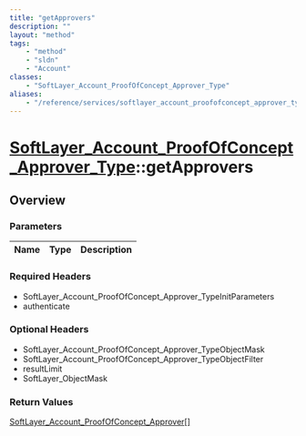 ```yaml
---
title: "getApprovers"
description: ""
layout: "method"
tags:
    - "method"
    - "sldn"
    - "Account"
classes:
    - "SoftLayer_Account_ProofOfConcept_Approver_Type"
aliases:
    - "/reference/services/softlayer_account_proofofconcept_approver_type/getApprovers"
---
```

# [SoftLayer_Account_ProofOfConcept_Approver_Type](/reference/services/SoftLayer_Account_ProofOfConcept_Approver_Type)::getApprovers




## Overview 


### Parameters 
|Name | Type | Description |
| --- | --- | --- |


### Required Headers
* SoftLayer_Account_ProofOfConcept_Approver_TypeInitParameters
* authenticate

### Optional Headers
* SoftLayer_Account_ProofOfConcept_Approver_TypeObjectMask
* SoftLayer_Account_ProofOfConcept_Approver_TypeObjectFilter
* resultLimit
* SoftLayer_ObjectMask

### Return Values
<a href='/reference/datatypes/SoftLayer_Account_ProofOfConcept_Approver'>SoftLayer_Account_ProofOfConcept_Approver[] </a>

